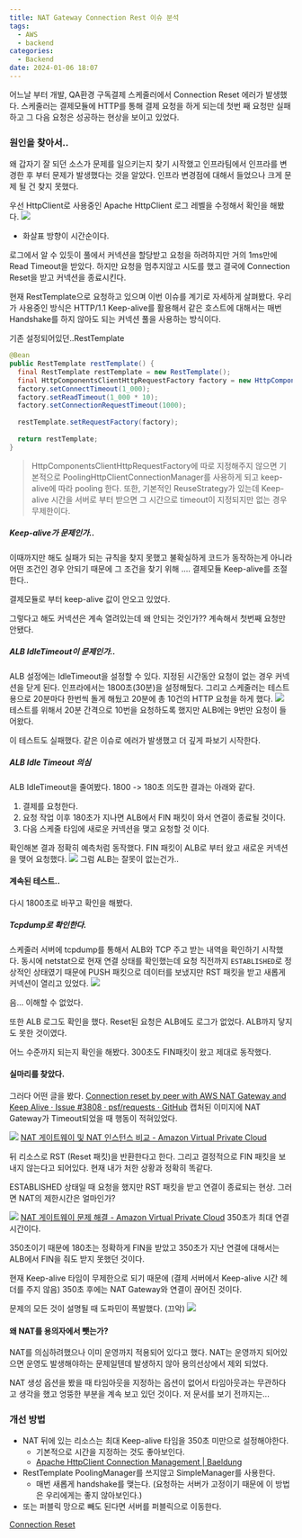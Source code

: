 ```yaml
---
title: NAT Gateway Connection Rest 이슈 분석
tags:
  - AWS
  - backend
categories:
  - Backend
date: 2024-01-06 18:07
---
```

어느날 부터 개발, QA환경  구독결제 스케줄러에서 Connection Reset 에러가 발생했다.
스케줄러는 결제모듈에 HTTP를 통해 결제 요청을 하게 되는데 첫번 째 요청만 실패하고
그 다음 요청은 성공하는 현상을 보이고 있었다.

### 원인을 찾아서..
왜 갑자기 잘 되던 소스가 문제를 일으키는지 찾기 시작했고
인프라팀에서 인프라를 변경한 후 부터 문제가 발생했다는 것을 알았다.
인프라 변경점에 대해서 들었으나 크게 문제 될 건 찾지 못했다.

우선 HttpClient로 사용중인 Apache HttpClient 로그 레벨을 수정해서 확인을 해봤다.
![](/assets/img/d0a4a15500f1e3e5d8608db703c4d246.png)
- 화살표 방향이 시간순이다.

로그에서 알 수 있듯이 풀에서 커넥션을 할당받고 요청을 하려하지만 거의 1ms만에 Read Timeout을 받았다.
하지만 요청을 멈추지않고 시도를 했고 결국에 Connection Reset을 받고 커넥션을 종료시킨다.

현재 RestTemplate으로 요청하고 있으며 이번 이슈를 계기로 자세하게 살펴봤다.
우리가 사용중인 방식은 HTTP/1.1 Keep-alive를 활용해서 같은 호스트에 대해서는 매번 Handshake를 하지 않아도 되는 커넥션 풀을 사용하는 방식이다.

기존 설정되어있던..RestTemplate
```java
@Bean  
public RestTemplate restTemplate() {  
  final RestTemplate restTemplate = new RestTemplate();  
  final HttpComponentsClientHttpRequestFactory factory = new HttpComponentsClientHttpRequestFactory();  
  factory.setConnectTimeout(1_000);  
  factory.setReadTimeout(1_000 * 10);  
  factory.setConnectionRequestTimeout(1000);  
  
  restTemplate.setRequestFactory(factory);  
  
  return restTemplate;  
}
```
> HttpComponentsClientHttpRequestFactory에 따로 지정해주지 않으면 기본적으로 PoolingHttpClientConnectionManager를 사용하게 되고 keep-alive에 따라 pooling 한다.
> 또한, 기본적인 ReuseStrategy가 있는데 Keep-alive 시간을 서버로 부터 받으면 그 시간으로 timeout이 지정되지만 없는 경우 무제한이다.

##### Keep-alive가 문제인가..
이때까지만 해도 실패가 되는 규칙을 찾지 못했고 불확실하게 코드가 동작하는게 아니라 어떤 조건인 경우 안되기 때문에 그 조건을 찾기 위해 ....
결제모듈 Keep-alive를 조절한다..

결제모듈로 부터 keep-alive 값이 안오고 있었다. 

그렇다고 해도 커넥션은 계속 열려있는데 왜 안되는 것인가??
계속해서 첫번째 요청만 안됐다.

##### ALB IdleTimeout이 문제인가..
ALB 설정에는 IdleTimeout을 설정할 수 있다. 지정된 시간동안 요청이 없는 경우 커넥션을 닫게 된다.
인프라에서는 1800초(30분)을 설정해뒀다.
그리고 스케줄러는 테스트용으로 20분마다 한번씩 돌게 해뒀고 20분에 총 10건의 HTTP 요청을 하게 했다.
![](/assets/img/43552b03b3cdad3419d46f20de6faf49.png)
테스트를 위해서 20분 간격으로 10번을 요청하도록 했지만
ALB에는 9번만 요청이 들어왔다.

이 테스트도 실패했다.
같은 이슈로 에러가 발생했고 더 깊게 파보기 시작한다.

##### ALB Idle Timeout 의심
ALB IdleTimeout을 줄여봤다. 1800 -> 180초
의도한 결과는 아래와 같다.
1. 결제를 요청한다.
2. 요청 작업 이후 180초가 지나면 ALB에서 FIN 패킷이 와서 연결이 종료될 것이다.
3. 다음 스케줄 타임에 새로운 커넥션을 맺고 요청할 것 이다.

확인해본 결과 정확히 예측처럼 동작했다.
FIN 패킷이 ALB로 부터 왔고 새로운 커넥션을 맺어 요청했다.
![](/assets/img/4bd80df886236715ceeff9e89b1efd48.png)
그럼 ALB는 잘못이 없는건가..

#### 계속된 테스트..

다시 1800초로 바꾸고 확인을 해봤다.
##### Tcpdump로 확인한다.
스케줄러 서버에 tcpdump를 통해서 ALB와 TCP 주고 받는 내역을 확인하기 시작했다.
동시에 netstat으로 현재 연결 상태를 확인했는데
요청 직전까지 `ESTABLISHED`로 정상적인 상태였기 때문에 PUSH 패킷으로 데이터를 보냈지만 RST 패킷을 받고 새롭게 커넥션이 열리고 있었다.
![](/assets/img/0f5e3da865e0a995c11907857a55890b.png)

음... 이해할 수 없었다.

또한 ALB 로그도 확인을 했다. Reset된 요청은 ALB에도 로그가 없었다.
ALB까지 닿지도 못한 것이였다.

어느 수준까지 되는지 확인을 해봤다.
300초도 FIN패킷이 왔고 제대로 동작했다.

#### 실마리를 찾았다.
그러다 어떤 글을 봤다.
[Connection reset by peer with AWS NAT Gateway and Keep Alive · Issue #3808 · psf/requests · GitHub](https://github.com/psf/requests/issues/3808)
캡처된 이미지에 NAT Gateway가 Timeout되었을 때 행동이 적혀있었다.

![](/assets/img/476e43d331f30e8869ee3113239bc00d.png)
[NAT 게이트웨이 및 NAT 인스턴스 비교 - Amazon Virtual Private Cloud](https://docs.aws.amazon.com/ko_kr/vpc/latest/userguide/vpc-nat-comparison.html)

뒤 리소스로 RST (Reset 패킷)을 반환한다고 한다. 그리고 결정적으로 FIN 패킷을 보내지 않는다고 되어있다. 
현재 내가 처한 상황과 정확히 똑같다.

ESTABLISHED 상태일 때 요청을 했지만 RST 패킷을 받고 연결이 종료되는 현상.
그러면 NAT의 제한시간은 얼마인가?

![](/assets/img/e0085001016ad7f7b6beb141a43f5a1c.png)
[NAT 게이트웨이 문제 해결 - Amazon Virtual Private Cloud](https://docs.aws.amazon.com/ko_kr/vpc/latest/userguide/nat-gateway-troubleshooting.html#nat-gateway-troubleshooting-timeout)
350초가 최대 연결 시간이다.

350초이기 때문에 180초는 정확하게 FIN을 받았고
350초가 지난 연결에 대해서는 ALB에서 FIN을 줘도 받지 못했던 것이다.

현재 Keep-alive 타임이 무제한으로 되기 때문에 (결제 서버에서 Keep-alive 시간 헤더를 주지 않음)
350초 후에는 NAT Gateway와 연결이 끊어진 것이다.

문제의 모든 것이 설명될 때 도파민이 폭발했다. (끄악)
![](/assets/img/5377ecbd49b68fa8a86b68d10cf9d807.png)

#### 왜 NAT를 용의자에서 뺏는가?
NAT를 의심하려했으나 이미 운영까지 적용되어 있다고 했다.
NAT는 운영까지 되어있으면 운영도 발생해야하는 문제일텐데 발생하지 않아 용의선상에서 제외 되었다.

NAT 생성 옵션을 봤을 때 타임아웃을 지정하는 옵션이 없어서 
타임아웃과는 무관하다고 생각을 했고 엉뚱한 부분을 계속 보고 있던 것이다.
저 문서를 보기 전까지는...

### 개선 방법
- NAT 뒤에 있는 리소스는 최대 Keep-alive 타임을 350초 미만으로 설정해야한다.
	- 기본적으로 시간을 지정하는 것도 좋아보인다.
	- [Apache HttpClient Connection Management | Baeldung](https://www.baeldung.com/httpclient-connection-management#keep-alive)
-  RestTemplate PoolingManager를 쓰지않고 SimpleManager를 사용한다.
	- 매번 새롭게 handshake를 맺는다. (요청하는 서버가 고정이기 때문에 이 방법은 우리에게는 좋지 않아보인다.)
- 또는 퍼블릭 망으로 빼도 된다면 서버를 퍼블릭으로 이동한다.

[Connection Reset](Connection%20Reset.md)